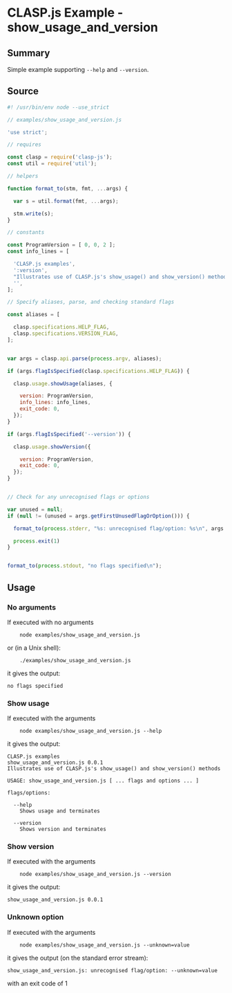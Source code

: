 # CLASP.js Example - **show_usage_and_version** <!-- omit in toc -->

## Summary

Simple example supporting ```--help``` and ```--version```.

## Source

```javascript
#! /usr/bin/env node --use_strict

// examples/show_usage_and_version.js

'use strict';

// requires

const clasp = require('clasp-js');
const util = require('util');

// helpers

function format_to(stm, fmt, ...args) {

  var s = util.format(fmt, ...args);

  stm.write(s);
}

// constants

const ProgramVersion = [ 0, 0, 2 ];
const info_lines = [

  'CLASP.js examples',
  ':version',
  "Illustrates use of CLASP.js's show_usage() and show_version() methods",
  '',
];

// Specify aliases, parse, and checking standard flags

const aliases = [

  clasp.specifications.HELP_FLAG,
  clasp.specifications.VERSION_FLAG,
];


var args = clasp.api.parse(process.argv, aliases);

if (args.flagIsSpecified(clasp.specifications.HELP_FLAG)) {

  clasp.usage.showUsage(aliases, {

    version: ProgramVersion,
    info_lines: info_lines,
    exit_code: 0,
  });
}

if (args.flagIsSpecified('--version')) {

  clasp.usage.showVersion({

    version: ProgramVersion,
    exit_code: 0,
  });
}


// Check for any unrecognised flags or options

var unused = null;
if (null != (unused = args.getFirstUnusedFlagOrOption())) {

  format_to(process.stderr, "%s: unrecognised flag/option: %s\n", args.program_name, unused);

  process.exit(1)
}


format_to(process.stdout, "no flags specified\n");
```

## Usage

### No arguments

If executed with no arguments

```
    node examples/show_usage_and_version.js
```

or (in a Unix shell):

```
    ./examples/show_usage_and_version.js
```

it gives the output:

```
no flags specified
```

### Show usage

If executed with the arguments

```
    node examples/show_usage_and_version.js --help
```

it gives the output:

```
CLASP.js examples
show_usage_and_version.js 0.0.1
Illustrates use of CLASP.js's show_usage() and show_version() methods

USAGE: show_usage_and_version.js [ ... flags and options ... ]

flags/options:

  --help
    Shows usage and terminates

  --version
    Shows version and terminates
```

### Show version

If executed with the arguments

```
    node examples/show_usage_and_version.js --version
```

it gives the output:

```
show_usage_and_version.js 0.0.1
```

### Unknown option

If executed with the arguments

```
    node examples/show_usage_and_version.js --unknown=value
```

it gives the output (on the standard error stream):

```
show_usage_and_version.js: unrecognised flag/option: --unknown=value
```

with an exit code of 1


<!-- ########################### end of file ########################### -->


